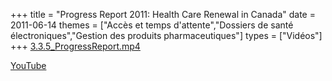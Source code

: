 +++
title = "Progress Report 2011: Health Care Renewal in Canada"
date = 2011-06-14
themes = ["Accès et temps d'attente","Dossiers de santé électroniques","Gestion des produits pharmaceutiques"]
types = ["Vidéos"]
+++
[3.3.5\_ProgressReport.mp4](/files/3.3.5_ProgressReport.mp4)

[YouTube](https://www.youtube.com/watch?v=6YO43jj6kLs)
